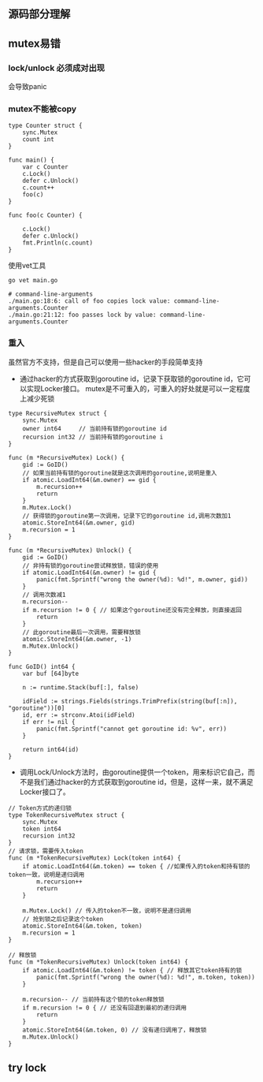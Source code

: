 ## 源码部分理解

## mutex易错

### lock/unlock 必须成对出现
会导致panic

### mutex不能被copy
```bigquery
type Counter struct {
	sync.Mutex
	count int
}

func main() {
	var c Counter
	c.Lock()
	defer c.Unlock()
	c.count++
	foo(c)
}

func foo(c Counter) {

	c.Lock()
	defer c.Unlock()
	fmt.Println(c.count)
}
```
使用vet工具
```bigquery
go vet main.go

# command-line-arguments
./main.go:18:6: call of foo copies lock value: command-line-arguments.Counter
./main.go:21:12: foo passes lock by value: command-line-arguments.Counter
```

### 重入

虽然官方不支持，但是自己可以使用一些hacker的手段简单支持

- 通过hacker的⽅式获取到goroutine id，记录下获取锁的goroutine id，它可以实现Locker接⼝。
  mutex是不可重入的，可重入的好处就是可以一定程度上减少死锁
```bigquery
type RecursiveMutex struct {
	sync.Mutex
	owner int64		// 当前持有锁的goroutine id
	recursion int32	// 当前持有锁的goroutine i
}

func (m *RecursiveMutex) Lock() {
	gid := GoID()
	// 如果当前持有锁的goroutine就是这次调⽤的goroutine,说明是重⼊
	if atomic.LoadInt64(&m.owner) == gid {
		m.recursion++
		return
	}
	m.Mutex.Lock()
	// 获得锁的goroutine第⼀次调⽤，记录下它的goroutine id,调⽤次数加1
	atomic.StoreInt64(&m.owner, gid)
	m.recursion = 1
}

func (m *RecursiveMutex) Unlock() {
	gid := GoID()
	// ⾮持有锁的goroutine尝试释放锁，错误的使⽤
	if atomic.LoadInt64(&m.owner) != gid {
		panic(fmt.Sprintf("wrong the owner(%d): %d!", m.owner, gid))
	}
	// 调⽤次数减1
	m.recursion--
	if m.recursion != 0 { // 如果这个goroutine还没有完全释放，则直接返回
		return
	}
	// 此goroutine最后⼀次调⽤，需要释放锁
	atomic.StoreInt64(&m.owner, -1)
	m.Mutex.Unlock()
}

func GoID() int64 {
	var buf [64]byte

	n := runtime.Stack(buf[:], false)

	idField := strings.Fields(strings.TrimPrefix(string(buf[:n]), "goroutine"))[0]
	id, err := strconv.Atoi(idField)
	if err != nil {
		panic(fmt.Sprintf("cannot get goroutine id: %v", err))
	}

	return int64(id)
}
```
- 调⽤Lock/Unlock⽅法时，由goroutine提供⼀个token，⽤来标识它⾃⼰，⽽不是我们通过hacker的⽅式获取到goroutine id，但是，这样⼀来，就不满⾜Locker接⼝了。
```bigquery
// Token⽅式的递归锁
type TokenRecursiveMutex struct {
    sync.Mutex
    token int64
    recursion int32
}
// 请求锁，需要传⼊token
func (m *TokenRecursiveMutex) Lock(token int64) {
    if atomic.LoadInt64(&m.token) == token { //如果传⼊的token和持有锁的token⼀致，说明是递归调⽤
        m.recursion++
        return
    }
        
    m.Mutex.Lock() // 传⼊的token不⼀致，说明不是递归调⽤
    // 抢到锁之后记录这个token
    atomic.StoreInt64(&m.token, token)
    m.recursion = 1
}

// 释放锁
func (m *TokenRecursiveMutex) Unlock(token int64) {
    if atomic.LoadInt64(&m.token) != token { // 释放其它token持有的锁
        panic(fmt.Sprintf("wrong the owner(%d): %d!", m.token, token))
    }
    
    m.recursion-- // 当前持有这个锁的token释放锁
    if m.recursion != 0 { // 还没有回退到最初的递归调⽤
        return
    }
    atomic.StoreInt64(&m.token, 0) // 没有递归调⽤了，释放锁
    m.Mutex.Unlock()
}
```

## try lock

